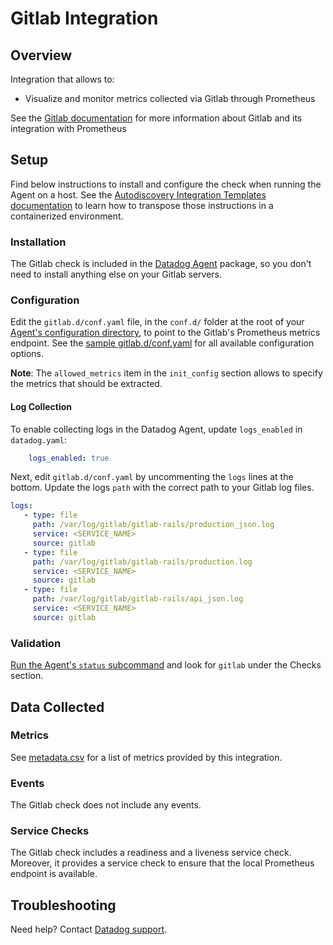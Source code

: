 # Gitlab Integration

## Overview

Integration that allows to:

* Visualize and monitor metrics collected via Gitlab through Prometheus

See the [Gitlab documentation][1] for more information about Gitlab and its integration with Prometheus

## Setup

Find below instructions to install and configure the check when running the Agent on a host. See the [Autodiscovery Integration Templates documentation][2] to learn how to transpose those instructions in a containerized environment.

### Installation

The Gitlab check is included in the [Datadog Agent][3] package, so you don't need to install anything else on your Gitlab servers.

### Configuration

Edit the `gitlab.d/conf.yaml` file, in the `conf.d/` folder at the root of your [Agent's configuration directory][4], to point to the Gitlab's Prometheus metrics endpoint.
See the [sample gitlab.d/conf.yaml][5] for all available configuration options.

**Note**: The `allowed_metrics` item in the `init_config` section allows to specify the metrics that should be extracted.


#### Log Collection

To enable collecting logs in the Datadog Agent, update `logs_enabled` in `datadog.yaml`:
```yaml
    logs_enabled: true
```

Next, edit `gitlab.d/conf.yaml` by uncommenting the `logs` lines at the bottom. Update the logs `path` with the correct path to your Gitlab log files.

```yaml
logs:
   - type: file
     path: /var/log/gitlab/gitlab-rails/production_json.log
     service: <SERVICE_NAME>
     source: gitlab
   - type: file
     path: /var/log/gitlab/gitlab-rails/production.log
     service: <SERVICE_NAME>
     source: gitlab
   - type: file
     path: /var/log/gitlab/gitlab-rails/api_json.log
     service: <SERVICE_NAME>
     source: gitlab
```

### Validation

[Run the Agent's `status` subcommand][6] and look for `gitlab` under the Checks section.

## Data Collected
### Metrics
See [metadata.csv][7] for a list of metrics provided by this integration.

### Events
The Gitlab check does not include any events.

### Service Checks
The Gitlab check includes a readiness and a liveness service check.
Moreover, it provides a service check to ensure that the local Prometheus endpoint is available.

## Troubleshooting
Need help? Contact [Datadog support][8].

[1]: https://docs.gitlab.com/ee/administration/monitoring/prometheus
[2]: https://docs.datadoghq.com/agent/autodiscovery/integrations
[3]: https://app.datadoghq.com/account/settings#agent
[4]: https://docs.datadoghq.com/agent/guide/agent-configuration-files/?tab=agentv6#agent-configuration-directory
[5]: https://github.com/DataDog/integrations-core/blob/master/gitlab/datadog_checks/gitlab/data/conf.yaml.example
[6]: https://docs.datadoghq.com/agent/guide/agent-commands/?tab=agentv6#agent-status-and-information
[7]: https://github.com/DataDog/integrations-core/blob/master/gitlab/metadata.csv
[8]: https://docs.datadoghq.com/help
